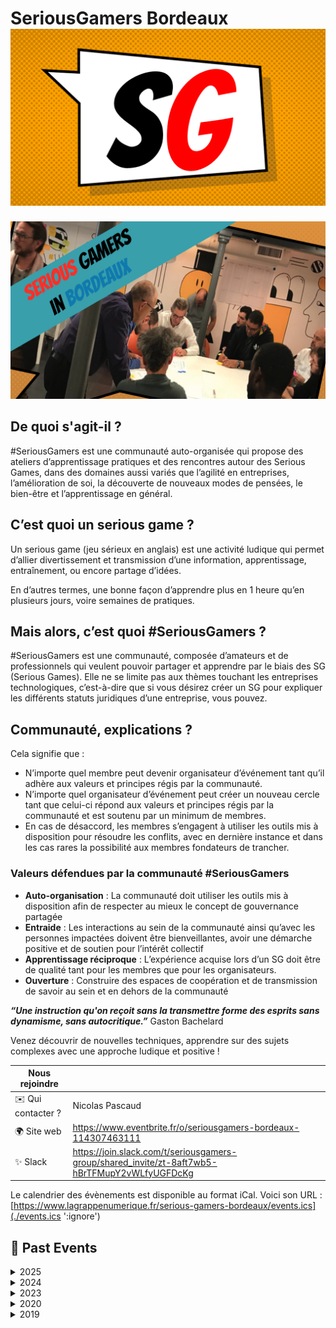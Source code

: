 # SeriousGamers Bordeaux ![Logo SG](./LogoSG.png ':size=100')

![SG Bordeaux](./SG%20Bdx.png)

## De quoi s'agit-il ? 

#SeriousGamers est une communauté auto-organisée qui propose des ateliers d’apprentissage pratiques et des rencontres autour des Serious Games, dans des domaines aussi variés que l’agilité en entreprises, l’amélioration de soi, la découverte de nouveaux modes de pensées, le bien-être et l’apprentissage en général.

## C’est quoi un serious game ?

Un serious game (jeu sérieux en anglais) est une activité ludique qui permet d’allier divertissement et transmission d’une information, apprentissage, entraînement, ou encore partage d’idées.

En d’autres termes, une bonne façon d’apprendre plus en 1 heure qu’en plusieurs jours, voire semaines de pratiques.

## Mais alors, c’est quoi #SeriousGamers ?

#SeriousGamers est une communauté, composée d’amateurs et de professionnels qui veulent pouvoir partager et apprendre par le biais des SG (Serious Games). Elle ne se limite pas aux thèmes touchant les entreprises technologiques, c’est-à-dire que si vous désirez créer un SG pour expliquer les différents statuts juridiques d’une entreprise, vous pouvez.

## Communauté, explications ?

Cela signifie que :

- N’importe quel membre peut devenir organisateur d’événement tant qu’il adhère aux valeurs et principes régis par la communauté.
- N’importe quel organisateur d’événement peut créer un nouveau cercle tant que celui-ci répond aux valeurs et principes régis par la communauté et est soutenu par un minimum de membres.
- En cas de désaccord, les membres s’engagent à utiliser les outils mis à disposition pour résoudre les conflits, avec en dernière instance et dans les cas rares la possibilité aux membres fondateurs de trancher.

### Valeurs défendues par la communauté #SeriousGamers

- **Auto-organisation** : La communauté doit utiliser les outils mis à disposition afin de respecter au mieux le concept de gouvernance partagée
- **Entraide** : Les interactions au sein de la communauté ainsi qu’avec les personnes impactées doivent être bienveillantes, avoir une démarche positive et de soutien pour l’intérêt collectif
- **Apprentissage réciproque** : L’expérience acquise lors d’un SG doit être de qualité tant pour les membres que pour les organisateurs.
- **Ouverture** : Construire des espaces de coopération et de transmission de savoir au sein et en dehors de la communauté

**_“Une instruction qu'on reçoit sans la transmettre forme des esprits sans dynamisme, sans autocritique.”_** Gaston Bachelard

Venez découvrir de nouvelles techniques, apprendre sur des sujets complexes avec une approche ludique et positive !


| Nous rejoindre |  |
| ------------------------------ | --- |
| ✉️ Qui contacter ?             | Nicolas Pascaud |
| 🌍 Site web                    | https://www.eventbrite.fr/o/seriousgamers-bordeaux-114307463111 |
| ✨ Slack                       | https://join.slack.com/t/seriousgamers-group/shared_invite/zt-8aft7wb5-hBrTFMupY2vWLfyUGFDcKg |

Le calendrier des évènements est disponible au format iCal.
Voici son URL : [https://www.lagrappenumerique.fr/serious-gamers-bordeaux/events.ics](./events.ics ':ignore')

<!-- EVENTS:START -->
## 📆 Past Events

<details>
<summary>2025</summary>

| Date | Event | Location | Link |
|------|--------|----------|------|
| Mardi 16 septembre 2025 à 18:30 | Soirée Serious Game | Capgemini Mérignac 19 All. James Watt · MERIGNAC | https://www.meetup.com/fr-FR/agile-bordeaux/events/309810368/ |
</details>

<details>
<summary>2024</summary>

| Date | Event | Location | Link |
|------|--------|----------|------|
| Jeudi 07 novembre 2024 à 18:30 | 🌟 Wicked AI: Relevez les défis de demain dans un monde BANI 🌟 | 44 Rue Barreyre, Bordeaux | https://www.meetup.com/seriousgamers-bordeaux/events/304141350/ |
| Jeudi 26 septembre 2024 à 18:30 | 🌟 L’Art de la ruse à travers les 36 Stratagèmes de Sun Tzu 🌟 | 44 Rue Barreyre, Bordeaux | https://www.meetup.com/seriousgamers-bordeaux/events/303328122/ |
| Jeudi 20 juin 2024 à 18:30 | 🌟 Révéler les besoins cachés derrières nos émotions | 44 Rue Barreyre, Bordeaux | https://www.meetup.com/seriousgamers-bordeaux/events/301436123/ |
| Mercredi 29 mai 2024 à 18:30 | Biais cognitifs : Qui sera le plus diabolique ? | 44 Rue Barreyre, Bordeaux | https://www.meetup.com/seriousgamers-bordeaux/events/300994730/ |
| Jeudi 11 avril 2024 à 18:30 | 🌟 Forgez une super équipe : Un voyage au cœur de votre équipe | 44 Rue Barreyre, Bordeaux | https://www.meetup.com/seriousgamers-bordeaux/events/299889329/ |
| Mardi 05 mars 2024 à 18:30 | 🌟 Seriousgamers Bordeaux : Libérez-vous des dépendances inutiles ! #LERUN ⛓️ | 44 Rue Barreyre, Bordeaux | https://www.meetup.com/seriousgamers-bordeaux/events/299309570/ |
| Mardi 06 février 2024 à 18:30 | 🦴🔥 Explorons les profondeurs de la langue préhistorique au Conseil de pierre ! | 44 Rue Barreyre, Bordeaux | https://www.meetup.com/seriousgamers-bordeaux/events/298714007/ |
</details>

<details>
<summary>2023</summary>

| Date | Event | Location | Link |
|------|--------|----------|------|
| Mardi 05 décembre 2023 à 18:30 | 🚀🔍 Prêts pour l'Aventure Anti-Sabotage ? Rejoignez-nous ! 🔍🚀 | 44 Rue Barreyre, Bordeaux | https://www.meetup.com/seriousgamers-bordeaux/events/297547006/ |
| Mardi 07 novembre 2023 à 18:30 | #LaFabrik : Explorez le Futur du Recrutement avec un Nouveau Serious Game ! 🚀 | 44 Rue Barreyre, Bordeaux | https://www.meetup.com/seriousgamers-bordeaux/events/296908673/ |
| Mardi 03 octobre 2023 à 18:30 | Au-delà des Guimauves : Décortiquons l'utilité des Serious Games 🚀🎮 | 44 Rue Barreyre, Bordeaux | https://www.meetup.com/seriousgamers-bordeaux/events/296187117/ |
| Mardi 04 juillet 2023 à 18:30 | Le jeux de rôle, un outil au service de l'équipe - LERUN #8 | 44 Rue Barreyre, Bordeaux | https://www.meetup.com/seriousgamers-bordeaux/events/294429317/ |
| Mardi 06 juin 2023 à 18:30 | La vie d'une équipe, de sa formation à sa dissolution - LERUN #7 | 44 Rue Barreyre, Bordeaux | https://www.meetup.com/seriousgamers-bordeaux/events/293761300/ |
| Mardi 02 mai 2023 à 18:30 | Les émotions aux commandes - LERUN #6 | 44 Rue Barreyre, Bordeaux | https://www.meetup.com/seriousgamers-bordeaux/events/292870423/ |
| Mardi 28 mars 2023 à 18:30 | Devenir les maîtres dans l'art du feedback - LERUN #5 | 44 Rue Barreyre, Bordeaux | https://www.meetup.com/seriousgamers-bordeaux/events/292129611/ |
</details>

<details>
<summary>2020</summary>

| Date | Event | Location | Link |
|------|--------|----------|------|
| Jeudi 16 avril 2020 à 18:00 | SERIOUS GAMERS BORDEAUX LELAB#5 : Testons les liberating structures | Online | https://www.meetup.com/seriousgamers-bordeaux/events/269968439/ |
| Mercredi 05 février 2020 à 19:00 | SERIOUS GAMERS BORDEAUX - Pratiquez la Communication Non Violente - LELAB #4 | , Bordeaux | https://www.meetup.com/seriousgamers-bordeaux/events/268082169/ |
</details>

<details>
<summary>2019</summary>

| Date | Event | Location | Link |
|------|--------|----------|------|
| Mardi 17 décembre 2019 à 19:30 | SERIOUS GAMERS BORDEAUX - #LELAB Episode #3 | 68 Bis Av. Jean Jaurès, Cenon | https://www.meetup.com/seriousgamers-bordeaux/events/266780381/ |
| Mardi 22 octobre 2019 à 19:00 | SERIOUS GAMERS BORDEAUX - Testons des Serious Games #LELAB Episode #2 | 12 Rue des Faussets, Bordeaux | https://www.meetup.com/seriousgamers-bordeaux/events/265507162/ |
| Lundi 23 septembre 2019 à 19:00 | SERIOUS GAMERS BORDEAUX - LELAB Episode #1 | 12 Rue des Faussets, Bordeaux | https://www.meetup.com/seriousgamers-bordeaux/events/264517005/ |
| Mardi 25 juin 2019 à 19:00 | SERIOUS GAMERS BORDEAUX - LAFABRIK #2 | 12 Rue des Faussets, Bordeaux | https://www.meetup.com/seriousgamers-bordeaux/events/262090300/ |
| Mardi 04 juin 2019 à 19:00 | SERIOUS GAMERS BORDEAUX - 1h30 pour construire un serious game - LAFABRIK #1 | 12 Rue des Faussets, Bordeaux | https://www.meetup.com/seriousgamers-bordeaux/events/261255186/ |
</details>
<!-- EVENTS:END -->
